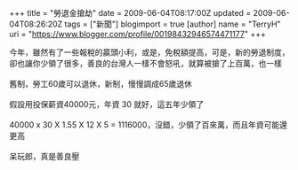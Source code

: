 +++
title = "勞退金搶劫"
date = 2009-06-04T08:17:00Z
updated = 2009-06-04T08:26:20Z
tags = ["新聞"]
blogimport = true 
[author]
	name = "TerryH"
	uri = "https://www.blogger.com/profile/00198432946574471177"
+++

今年，雖然有了一些報稅的贏頭小利，或是，免稅額提高，可是，新的勞退制度，卻也讓你少領了很多，善良的台灣人一樣不會怒吼，就算被搶了上百萬，也一樣<br /><br />舊制，勞工60歲可以退休，新制，慢慢調成65歲退休<br /><br />假設用投保薪資40000元，年資 30 就好，這五年少領了<br /><br />40000 x 30 X 1.55 X 12 X 5 = 1116000，沒錯，少領了百來萬，而且年資可能還更高<br /><br />呆玩郎，真是善良壓
